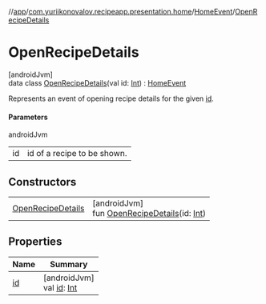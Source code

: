 //[app](../../../../index.md)/[com.yuriikonovalov.recipeapp.presentation.home](../../index.md)/[HomeEvent](../index.md)/[OpenRecipeDetails](index.md)

# OpenRecipeDetails

[androidJvm]\
data class [OpenRecipeDetails](index.md)(val id: [Int](https://kotlinlang.org/api/latest/jvm/stdlib/kotlin/-int/index.html)) : [HomeEvent](../index.md)

Represents an event of opening recipe details for the given [id](id.md).

#### Parameters

androidJvm

| | |
|---|---|
| id | id of a recipe to be shown. |

## Constructors

| | |
|---|---|
| [OpenRecipeDetails](-open-recipe-details.md) | [androidJvm]<br>fun [OpenRecipeDetails](-open-recipe-details.md)(id: [Int](https://kotlinlang.org/api/latest/jvm/stdlib/kotlin/-int/index.html)) |

## Properties

| Name | Summary |
|---|---|
| [id](id.md) | [androidJvm]<br>val [id](id.md): [Int](https://kotlinlang.org/api/latest/jvm/stdlib/kotlin/-int/index.html) |
